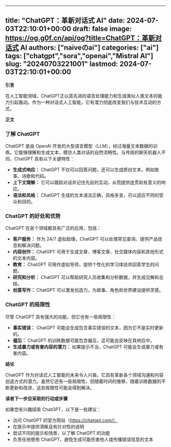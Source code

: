 
---
title: "ChatGPT：革新对话式 AI"
date: 2024-07-03T22:10:01+00:00
draft: false
image: https://og.g0f.cn/api/og?title=ChatGPT：革新对话式 AI
authors: ["naiveのai"]
categories: ["ai"]
tags: ["chatgpt","sora","openai","Mistral AI"]
slug: "20240703221001"
lastmod: 2024-07-03T22:10:01+00:00
---
**引言**

在人工智能领域，ChatGPT正以其先进的语言处理能力和生成类似人类文本的能力引起轰动。作为一种对话式人工智能，它有潜力彻底改变我们与技术互动的方式。

**正文**

### 了解 ChatGPT

ChatGPT 是由 OpenAI 开发的大型语言模型（LLM），经过海量文本数据的训练。它能够理解和生成文本，模仿人类对话的自然流畅性。与传统的聊天机器人不同，ChatGPT 具有以下关键特性：

* **生成式响应：** ChatGPT 不仅可以回答问题，还可以生成原创文本，例如故事、诗歌和代码。
* **上下文理解：** 它可以跟踪对话并记住先前的互动，从而提供连贯和有意义的响应。
* **语法和风格：** ChatGPT 生成的文本语法正确，风格多变，可以适应不同的受众和目的。

### ChatGPT 的好处和优势

ChatGPT 在各个领域都具有广泛的应用，包括：

* **客户服务：** 作为 24/7 虚拟助理，ChatGPT 可以处理常见查询、提供产品信息和解决问题。
* **内容创作：** ChatGPT 可用于生成文章、博客文章、社交媒体内容和其他形式的文本内容。
* **教育：** ChatGPT 可用作虚拟导师，提供个性化的学习体验并回答学生的问题。
* **研究和分析：** ChatGPT 可以帮助研究人员收集和分析数据，并生成见解和总结。
* **创意写作：** ChatGPT 可以激发创造力，为故事、角色和世界建设提供灵感。

### ChatGPT 的局限性

尽管 ChatGPT 具有强大的功能，但它也有一些局限性：

* **事实错误：** ChatGPT 可能会生成包含事实错误的文本，因为它不是实时更新的。
* **偏见：** ChatGPT 的训练数据可能包含偏见，这可能会反映在其响应中。
* **生成暴力或有害内容的潜力：** 如果提示不当，ChatGPT 可能会生成暴力或有害内容。

**结论**

ChatGPT 作为对话式人工智能的未来令人兴奋。它具有革新各个领域沟通和内容创造方式的潜力。虽然它还有一些局限性，但随着时间的推移，随着训练数据的不断更新和改进，这些局限性可能会得到解决。

**读者下一步应采取的行动或步骤**

如果您有兴趣探索 ChatGPT，以下是一些建议：

* 访问 ChatGPT 的官方网站（https://chatgpt.com/）
* 在提示中提供清晰且有针对性的说明
* 尝试不同的提示和场景，以了解 ChatGPT 的功能
* 负责任地使用 ChatGPT，避免生成可能伤害他人或传播错误信息的文本